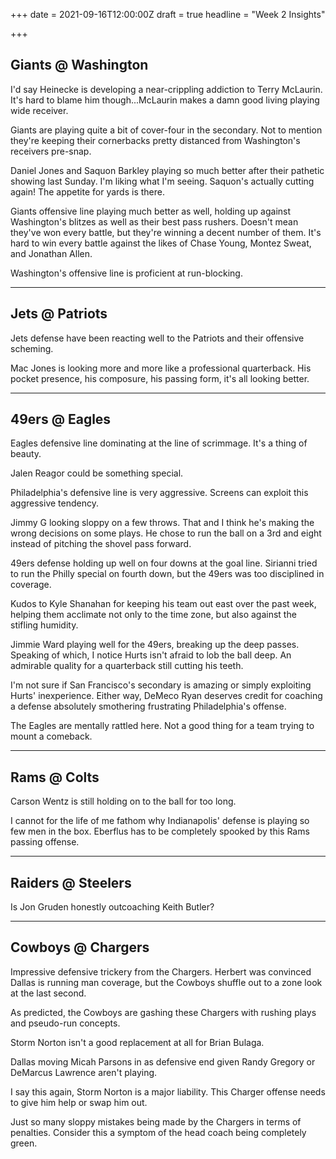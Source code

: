 +++
date = 2021-09-16T12:00:00Z
draft = true
headline = "Week 2 Insights"

+++
## Giants @ Washington

I'd say Heinecke is developing a near-crippling addiction to Terry McLaurin. It's hard to blame him though...McLaurin makes a damn good living playing wide receiver.

Giants are playing quite a bit of cover-four in the secondary. Not to mention they're keeping their cornerbacks pretty distanced from Washington's receivers pre-snap.

Daniel Jones and Saquon Barkley playing so much better after their pathetic showing last Sunday. I'm liking what I'm seeing. Saquon's actually cutting again! The appetite for yards is there.

Giants offensive line playing much better as well, holding up against Washington's blitzes as well as their best pass rushers. Doesn't mean they've won every battle, but they're winning a decent number of them. It's hard to win every battle against the likes of Chase Young, Montez Sweat, and Jonathan Allen.

Washington's offensive line is proficient at run-blocking.

***

## Jets @ Patriots

Jets defense have been reacting well to the Patriots and their offensive scheming.

Mac Jones is looking more and more like a professional quarterback. His pocket presence, his composure, his passing form, it's all looking better.

***

## 49ers @ Eagles

Eagles defensive line dominating at the line of scrimmage. It's a thing of beauty.

Jalen Reagor could be something special.

Philadelphia's defensive line is very aggressive. Screens can exploit this aggressive tendency.

Jimmy G looking sloppy on a few throws. That and I think he's making the wrong decisions on some plays. He chose to run the ball on a 3rd and eight instead of pitching the shovel pass forward.

49ers defense holding up well on four downs at the goal line. Sirianni tried to run the Philly special on fourth down, but the 49ers was too disciplined in coverage.

Kudos to Kyle Shanahan for keeping his team out east over the past week, helping them acclimate not only to the time zone, but also against the stifling humidity.

Jimmie Ward playing well for the 49ers, breaking up the deep passes. Speaking of which, I notice Hurts isn't afraid to lob the ball deep. An admirable quality for a quarterback still cutting his teeth.

I'm not sure if San Francisco's secondary is amazing or simply exploiting Hurts' inexperience. Either way, DeMeco Ryan deserves credit for coaching a defense absolutely smothering frustrating Philadelphia's offense.

The Eagles are mentally rattled here. Not a good thing for a team trying to mount a comeback.

***

## Rams @ Colts

Carson Wentz is still holding on to the ball for too long.

I cannot for the life of me fathom why Indianapolis' defense is playing so few men in the box. Eberflus has to be completely spooked by this Rams passing offense.

***

## Raiders @ Steelers

Is Jon Gruden honestly outcoaching Keith Butler?

***

## Cowboys @ Chargers

Impressive defensive trickery from the Chargers. Herbert was convinced Dallas is running man coverage, but the Cowboys shuffle out to a zone look at the last second.

As predicted, the Cowboys are gashing these Chargers with rushing plays and pseudo-run concepts.

Storm Norton isn't a good replacement at all for Brian Bulaga.

Dallas moving Micah Parsons in as defensive end given Randy Gregory or DeMarcus Lawrence aren't playing.

I say this again, Storm Norton is a major liability. This Charger offense needs to give him help or swap him out.

Just so many sloppy mistakes being made by the Chargers in terms of penalties. Consider this a symptom of the head coach being completely green.